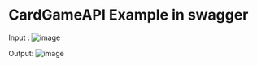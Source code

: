 # CardGameAPI Example in swagger

Input : 
![image](https://user-images.githubusercontent.com/4848814/158070313-50b5bc0c-0ae8-442c-9f6e-0ede818e0327.png)

Output: 
![image](https://user-images.githubusercontent.com/4848814/158070343-29f4d5eb-9f0b-49be-a6ff-3c669746cf06.png)
